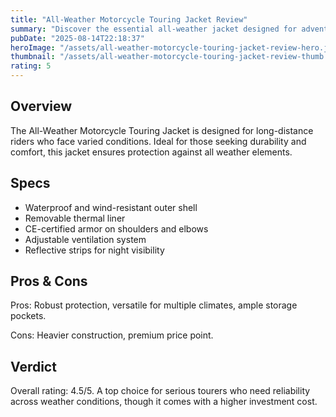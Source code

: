 ```yaml
---
title: "All-Weather Motorcycle Touring Jacket Review"
summary: "Discover the essential all-weather jacket designed for adventurous motorcycle tourers"
pubDate: "2025-08-14T22:18:37"
heroImage: "/assets/all-weather-motorcycle-touring-jacket-review-hero.jpg"
thumbnail: "/assets/all-weather-motorcycle-touring-jacket-review-thumb.jpg"
rating: 5
---
```


<h2>Overview</h2>
<p>The All-Weather Motorcycle Touring Jacket is designed for long-distance riders who face varied conditions. Ideal for those seeking durability and comfort, this jacket ensures protection against all weather elements.</p>
<h2>Specs</h2>
<ul>
  <li>Waterproof and wind-resistant outer shell</li>
  <li>Removable thermal liner</li>
  <li>CE-certified armor on shoulders and elbows</li>
  <li>Adjustable ventilation system</li>
  <li>Reflective strips for night visibility</li>
</ul>
<h2>Pros & Cons</h2>
<p>Pros: Robust protection, versatile for multiple climates, ample storage pockets.</p>
<p>Cons: Heavier construction, premium price point.</p>
<h2>Verdict</h2>
<p>Overall rating: 4.5/5. A top choice for serious tourers who need reliability across weather conditions, though it comes with a higher investment cost.</p>